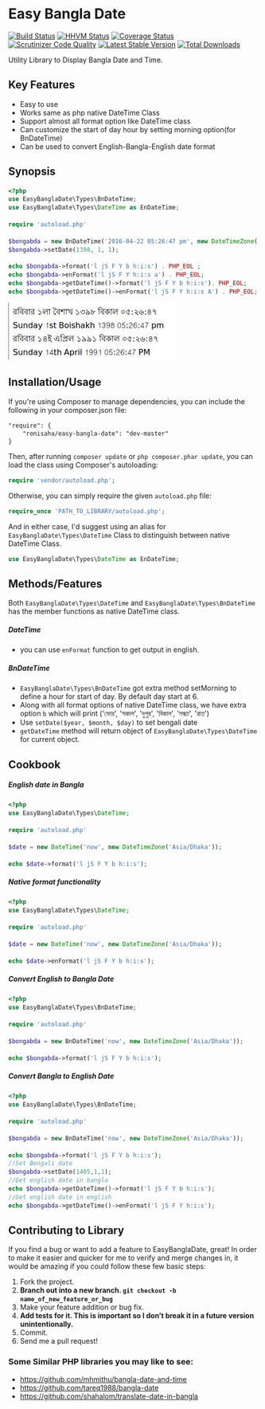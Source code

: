 Easy Bangla Date
=================
[![Build Status](https://travis-ci.org/ronisaha/easy-bangla-date.png?branch=master)](https://travis-ci.org/ronisaha/easy-bangla-date)
[![HHVM Status](http://hhvm.h4cc.de/badge/ronisaha/easy-bangla-date.svg)](http://hhvm.h4cc.de/package/ronisaha/easy-bangla-date)
[![Coverage Status](https://coveralls.io/repos/ronisaha/easy-bangla-date/badge.png)](https://coveralls.io/r/ronisaha/easy-bangla-date)
[![Scrutinizer Code Quality](https://scrutinizer-ci.com/g/ronisaha/easy-bangla-date/badges/quality-score.png?b=master)](https://scrutinizer-ci.com/g/ronisaha/easy-bangla-date/?branch=master)
[![Latest Stable Version](https://poser.pugx.org/ronisaha/easy-bangla-date/v/stable.png)](https://packagist.org/packages/ronisaha/easy-bangla-date)
[![Total Downloads](https://poser.pugx.org/ronisaha/easy-bangla-date/downloads.png)](https://packagist.org/packages/ronisaha/easy-bangla-date)

Utility Library to Display Bangla Date and Time.

Key Features
------------
* Easy to use
* Works same as php native DateTime Class
* Support almost all format option like DateTime class
* Can customize the start of day hour by setting morning option(for BnDateTime)
* Can be used to convert English-Bangla-English date format


Synopsis
-----------

```php
<?php
use EasyBanglaDate\Types\BnDateTime;
use EasyBanglaDate\Types\DateTime as EnDateTime;

require 'autoload.php'

$bongabda = new BnDateTime('2016-04-22 05:26:47 pm', new DateTimeZone('Asia/Dhaka'));
$bongabda->setDate(1398, 1, 1);

echo $bongabda->format('l jS F Y b h:i:s') . PHP_EOL ;
echo $bongabda->enFormat('l jS F Y h:i:s a') . PHP_EOL;
echo $bongabda->getDateTime()->format('l jS F Y b h:i:s'). PHP_EOL;
echo $bongabda->getDateTime()->enFormat('l jS F Y h:i:s A') . PHP_EOL;

```

![Output](/screenshot.jpeg?raw=true "Output")


## Installation/Usage

If you're using Composer to manage dependencies, you can include the following
in your composer.json file:

    "require": {
        "ronisaha/easy-bangla-date": "dev-master"
    }

Then, after running `composer update` or `php composer.phar update`, you can
load the class using Composer's autoloading:

```php
require 'vendor/autoload.php';
```

Otherwise, you can simply require the given `autoload.php` file:

```php
require_once 'PATH_TO_LIBRARY/autoload.php';

```

And in either case, I'd suggest using an alias for `EasyBanglaDate\Types\DateTime` Class to distinguish between native DateTime Class.

```php
use EasyBanglaDate\Types\DateTime as EnDateTime;
```

## Methods/Features

Both `EasyBanglaDate\Types\DateTime` and `EasyBanglaDate\Types\BnDateTime` has the member functions as native DateTime class.

##### DateTime
* you can use `enFormat` function to get output in english.

##### BnDateTime
* `EasyBanglaDate\Types\BnDateTime` got extra method setMorning to define a hour for start of day. By default day start at 6.
* Along with all format options of native DateTime class, we have extra option `b` which will print ('ভোর', 'সকাল', 'দুপুর', 'বিকাল', 'সন্ধ্যা', 'রাত')
* Use `setDate($year, $month, $day)` to set bengali date
* `getDateTime` method will return object of `EasyBanglaDate\Types\DateTime` for current object.


## Cookbook

##### English date in Bangla

```php
<?php
use EasyBanglaDate\Types\DateTime;

require 'autoload.php'

$date = new DateTime('now', new DateTimeZone('Asia/Dhaka'));

echo $date->format('l jS F Y b h:i:s');

```

##### Native format functionality

```php
<?php
use EasyBanglaDate\Types\DateTime;

require 'autoload.php'

$date = new DateTime('now', new DateTimeZone('Asia/Dhaka'));

echo $date->enFormat('l jS F Y b h:i:s');

```

##### Convert English to Bangla Date

```php
<?php
use EasyBanglaDate\Types\BnDateTime;

require 'autoload.php'

$bongabda = new BnDateTime('now', new DateTimeZone('Asia/Dhaka'));

echo $bongabda->format('l jS F Y b h:i:s');

```

##### Convert Bangla to English Date

```php
<?php
use EasyBanglaDate\Types\BnDateTime;

require 'autoload.php'

$bongabda = new BnDateTime('now', new DateTimeZone('Asia/Dhaka'));

echo $bongabda->format('l jS F Y b h:i:s');
//Set Bengali date
$bongabda->setDate(1405,1,1);
//Get english date in bangla
echo $bongabda->getDateTime()->format('l jS F Y b h:i:s');
//Get english date in english
echo $bongabda->getDateTime()->enFormat('l jS F Y h:i:s');

```

## Contributing to Library

If you find a bug or want to add a feature to EasyBanglaDate, great! In order to make it easier and quicker for me to verify and merge changes in, it would be amazing if you could follow these few basic steps:

1. Fork the project.
2. **Branch out into a new branch. `git checkout -b name_of_new_feature_or_bug`**
3. Make your feature addition or bug fix.
4. **Add tests for it. This is important so I don’t break it in a future version unintentionally.**
5. Commit.
6. Send me a pull request!


### Some Similar PHP libraries you may like to see:

* https://github.com/mhmithu/bangla-date-and-time
* https://github.com/tareq1988/bangla-date
* https://github.com/shahalom/translate-date-in-bangla
